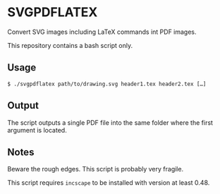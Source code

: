 # SVGPDFLATEX

Convert SVG images including LaTeX commands int PDF images.

This repository contains a bash script only.


## Usage

```
$ ./svgpdflatex path/to/drawing.svg header1.tex header2.tex […]
```

## Output

The script outputs a single PDF file into the same folder where the first argument is located.


## Notes

Beware the rough edges. This script is probably very fragile.

This script requires `incscape` to be installed with version at least 0.48.


